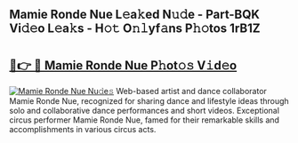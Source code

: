## Mamie Ronde Nue L𝚎a𝚔ed N𝚞𝚍e - Part-BQK Vi𝚍𝚎o L𝚎a𝚔s - H𝚘𝚝 O𝚗𝚕yf𝚊ns P𝚑𝚘tos 1rB1Z

# <h2><a href="http://kf9lro5.oniu.top/?m=Mamie+Ronde+Nue">🔗👉 🔴 Mamie Ronde Nue P𝚑ot𝚘𝚜 V𝚒d𝚎o</a></h2>

[![Mamie Ronde Nue Nu𝚍e𝚜](https://i.imgur.com/0qMVB7G.gif)](http://kf9lro5.oniu.top/?m=Mamie+Ronde+Nue)
Web-based artist and dance collaborator Mamie Ronde Nue, recognized for sharing dance and lifestyle ideas through solo and collaborative dance performances and short videos. Exceptional circus performer Mamie Ronde Nue, famed for their remarkable skills and accomplishments in various circus acts.  
